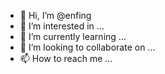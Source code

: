 - 👋 Hi, I’m @enfing
- 👀 I’m interested in ...
- 🌱 I’m currently learning ...
- 💞️ I’m looking to collaborate on ...
- 📫 How to reach me ...

<!---
enfing/enfing is a ✨ special ✨ repository because its `README.md` (this file) appears on your GitHub profile.
You can click the Preview link to take a look at your changes.
--->
